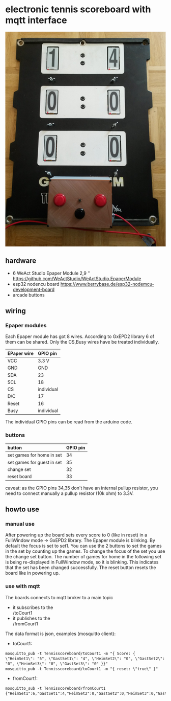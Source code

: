 # electronic tennis scoreboard with mqtt interface

![picture of tennis scoreboard](./pictures/Tennisscoreboard.jpg)

## hardware
- 6 WeAct Studio Epaper Module 2,9 '' <https://github.com/WeActStudio/WeActStudio.EpaperModule>
- esp32 nodencu board <https://www.berrybase.de/esp32-nodemcu-development-board>
- arcade buttons

## wiring
### Epaper modules
Each Epaper module has got 8 wires. According to GxEPD2 library 6 of them can be shared. Only the CS,Busy wires have be treated individually.

| EPaper wire    | GPIO  pin |
| :-------- | :------- |
|  VCC  | 3.3 V    |
| GND | GND |
| SDA    | 23 |
| SCL  | 18 |
| CS | individual |
| D/C | 17 |
| Reset  | 16 |
| Busy   | individual |

The individual GPIO pins can be read from the arduino code.

### buttons

| button    | GPIO  pin |
| :-------- | :------- |
| set games for home in set  | 34  |
| set games for guest in set | 35 |
| change set    | 32 |
| reset board  | 33 |

caveat: as the GPIO pins 34,35 don't have an internal pullup resistor, you need to connect manually a pullup resistor (10k ohm) to 3.3V. 

## howto use
### manual use
After powering up the board sets every score to 0 (like in reset) in a FullWindow mode -> GxEPD2 library. The Epaper module is blinking. By default the focus is set to set1. You can use the 2 
buttons to set the games in the set by counting up the games. To change the focus of the set you use the change set button. The number of games for home in the following set is being re-displayed in FullWindow mode, so it is blinking. This indicates that the set has been changed successfully. The reset button resets the board like in powering up.
### use with mqtt
The boards connects to mqtt broker to a main topic
 
 - it subscribes to the <main topic>/toCourt1
 - it publishes to the <main topic>/fromCourt1
 
The data format is json, examples (mosquitto client):

- toCourt1:
```
mosquitto_pub -t Tennisscoreboard/toCourt1 -m "{ Score: { \"HeimSet1\": "5", \"GastSet1\": "4", \"HeimSet2\": "0", \"GastSet2\": "0", \"HeimSet3\": "0", \"GastSet3\": "0" }}"
mosquitto_pub -t Tennisscoreboard/toCourt1 -m "{ reset: \"true\" }"
```

- fromCourt1:
```
mosquitto_sub -t Tennisscoreboard/fromCourt1 
{"HeimSet1":6,"GastSet1":4,"HeimSet2":0,"GastSet2":0,"HeimSet3":0,"GastSet3":0}
```
